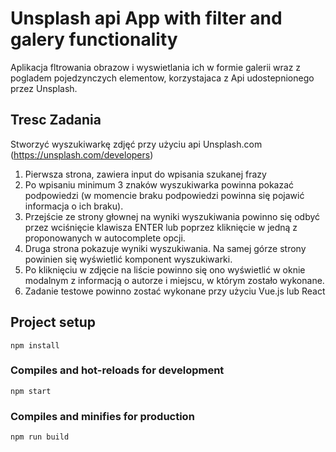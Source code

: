 # Unsplash api App with filter and galery functionality
Aplikacja fltrowania obrazow i wyswietlania ich w formie galerii wraz z pogladem pojedzynczych elementow, korzystajaca z Api udostepnionego przez Unsplash.

## Tresc Zadania
Stworzyć wyszukiwarkę zdjęć przy użyciu api Unsplash.com (https://unsplash.com/developers)
1. Pierwsza strona, zawiera input do wpisania szukanej frazy
2. Po wpisaniu minimum 3 znaków wyszukiwarka powinna pokazać podpowiedzi (w momencie
braku podpowiedzi powinna się pojawić informacja o ich braku).
3. Przejście ze strony głownej na wyniki wyszukiwania powinno się odbyć przez wciśnięcie klawisza
ENTER lub poprzez kliknięcie w jedną z proponowanych w autocomplete opcji.
4. Druga strona pokazuje wyniki wyszukiwania. Na samej górze strony powinien się wyświetlić
komponent wyszukiwarki.
5. Po kliknięciu w zdjęcie na liście powinno się ono wyświetlić w oknie modalnym z informacją o
autorze i miejscu, w którym zostało wykonane.
6. Zadanie testowe powinno zostać wykonane przy użyciu Vue.js lub React


## Project setup
```
npm install
```

### Compiles and hot-reloads for development
```
npm start
```

### Compiles and minifies for production
```
npm run build
```

